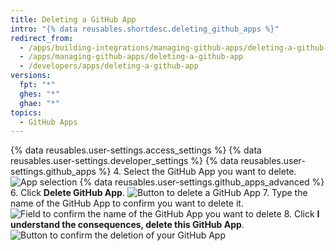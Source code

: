 ```yaml
---
title: Deleting a GitHub App
intro: "{% data reusables.shortdesc.deleting_github_apps %}"
redirect_from:
  - /apps/building-integrations/managing-github-apps/deleting-a-github-app/
  - /apps/managing-github-apps/deleting-a-github-app
  - /developers/apps/deleting-a-github-app
versions:
  fpt: "*"
  ghes: "*"
  ghae: "*"
topics:
  - GitHub Apps
---
```


{% data reusables.user-settings.access_settings %}
{% data reusables.user-settings.developer_settings %}
{% data reusables.user-settings.github_apps %} 4. Select the GitHub App you want to delete.
![App selection](/assets/images/github-apps/github_apps_select-app.png)
{% data reusables.user-settings.github_apps_advanced %} 6. Click **Delete GitHub App**.
![Button to delete a GitHub App](/assets/images/github-apps/github_apps_delete.png) 7. Type the name of the GitHub App to confirm you want to delete it.
![Field to confirm the name of the GitHub App you want to delete](/assets/images/github-apps/github_apps_delete_integration_name.png) 8. Click **I understand the consequences, delete this GitHub App**.
![Button to confirm the deletion of your GitHub App](/assets/images/github-apps/github_apps_confirm_deletion.png)
